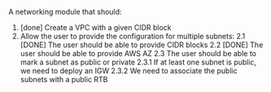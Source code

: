 A networking module that should:

1. [done] Create a VPC with a given CIDR block
2. Allow the user to provide the configuration for multiple subnets:
   2.1 [DONE] The user should be able to provide CIDR blocks
   2.2 [DONE] The user should be able to provide AWS AZ
   2.3 The user should be able to mark a subnet as public or private
   2.3.1 If at least one subnet is public, we need to deploy an IGW
   2.3.2 We need to associate the public subnets with a public RTB
